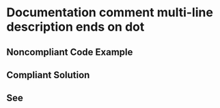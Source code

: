 # Documentation comment multi-line description ends on dot

## Noncompliant Code Example

## Compliant Solution

## See

